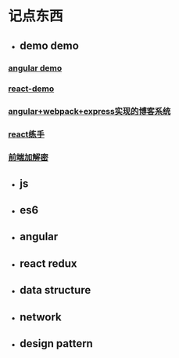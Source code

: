 # 记点东西


- ## demo demo

 ### <a href="https://xiyuyizhi.github.io/ng-demo/" target="_blank">angular demo</a>

 ### [react-demo](https://xiyuyizhi.github.io/react-demo/)

 ### [angular+webpack+express实现的博客系统](https://github.com/xiyuyizhi/myBlog)

 ### [react练手](https://github.com/xiyuyizhi/movies)

 ### [前端加解密](https://github.com/xiyuyizhi/encrypt)
 
 
 

- ## js

- ## es6

- ## angular

- ## react redux

- ## data structure

- ## network

- ## design pattern



